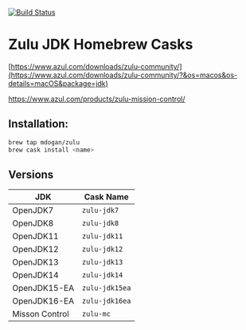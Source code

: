 [![Build Status](https://github.com/mdogan/homebrew-zulu/workflows/Build/badge.svg)](https://github.com/mdogan/homebrew-zulu/actions)

# Zulu JDK Homebrew Casks

[https://www.azul.com/downloads/zulu-community/](https://www.azul.com/downloads/zulu-community/?&os=macos&os-details=macOS&package=jdk)

https://www.azul.com/products/zulu-mission-control/

## Installation:

```bash
brew tap mdogan/zulu
brew cask install <name>
```

## Versions

| JDK | Cask Name |
|--|--|
| OpenJDK7 | `zulu-jdk7` |
| OpenJDK8 | `zulu-jdk8` |
| OpenJDK11 | `zulu-jdk11` |
| OpenJDK12 | `zulu-jdk12` |
| OpenJDK13 | `zulu-jdk13` |
| OpenJDK14 | `zulu-jdk14` |
| OpenJDK15-EA | `zulu-jdk15ea` |
| OpenJDK16-EA | `zulu-jdk16ea` |
| Misson Control | `zulu-mc` |
